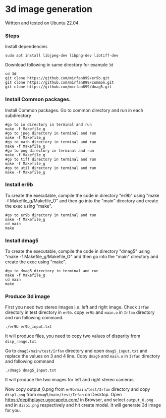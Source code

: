 # 3d image generation
Written and tested on Ubuntu 22.04.


### Steps
Install dependencies
```shell
sudo apt install libjpeg-dev libpng-dev libtiff-dev
```
Download following in same directory for example `3d`
```shell
cd 3d
git clone https://github.com/mirfan899/er9b.git
git clone https://github.com/mirfan899/common.git
git clone https://github.com/mirfan899/dmag5.git
```

### Install Common packages.
Install Common packages. Go to common directory and run in each subdirectory
```shell
#go to io directory in terminal and run
make -f Makefile_g
#go to jpeg directory in terminal and run
make -f Makefile_g
#go to math directory in terminal and run
make -f Makefile_g
#go to png directory in terminal and run 
make -f Makefile_g
#go to tiff directory in terminal and run 
make -f Makefile_g
#go to util directory in terminal and run 
make -f Makefile_g 
```

### Install er9b
To create the executable, compile the code in directory "er9b" using "make -f Makefile_g/Makefile_O" and then go into the "main" directory and create the exec using "make".

```shell
#go to er9b directory in terminal and run
make -f Makefile_g
cd main
make
```

### Install dmag5
To create the executable, compile the code in directory "dmag5" using "make -f Makefile_g/Makefile_O" and then go into the "main" directory and create the exec using "make".

```shell
#go to dmag5 directory in terminal and run
make -f Makefile_g
cd main
make
```

### Produce 3d image
First you need two stereo images i.e. left and right image. Check `Irfan` directory in test directory in `er9b`.
copy `er9b` and `main.o` in `Irfan` directory and run following command.
```shell
./er9b er9b_input.txt
```
It will produce files, you need to copy two values of disparity from `disp_range.txt`. 

Go to `dmag5/main/test/Irfan` directory and open `dmag5_input.txt` and replace the values on 3 and 4 line. 
Copy `dmag5` and `main.o` in `Irfan` directory and following command 
```shell
./dmag5 dmag5_input.txt
```
It will produce the two images for left and right stereo cameras.

Now copy output_0.png from `er9b/main/test/Irfan` directory and copy `disp1.png` from `dmag5/main/test/Irfan` on Desktop.
Open https://depthplayer.ugocapeto.com/ in Browser, and select `output_0.png` and in `disp1.png` respectively and hit create model.
It will generate 3d image for you.


